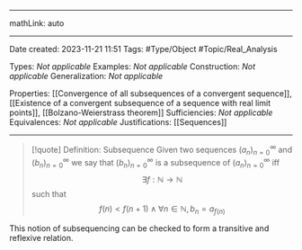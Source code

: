 
---

mathLink: auto

---
Date created: 2023-11-21 11:51
Tags: #Type/Object #Topic/Real_Analysis 

Types: _Not applicable_
Examples: _Not applicable_
Construction: _Not applicable_
Generalization: _Not applicable_

Properties: [[Convergence of all subsequences of a convergent sequence]], [[Existence of a convergent subsequence of a sequence with real limit points]], [[Bolzano-Weierstrass theorem]]
Sufficiencies: _Not applicable_
Equivalences: _Not applicable_
Justifications: [[Sequences]]

---  

> [!quote] Definition: Subsequence
> Given two sequences $(a_n)^\infty_{n=0}$ and $(b_n)^\infty_{n=0}$ we say that $(b_n)^\infty_{n=0}$ is a subsequence of $(a_n)^\infty_{n=0}$ iff $$\exists f:\mathbb N \to \mathbb N$$ such that $$f(n)<f(n+1) \land \forall n\in \mathbb N, b_{n}=a_{f(n)}$$

This notion of subsequencing can be checked to form a transitive and reflexive relation.